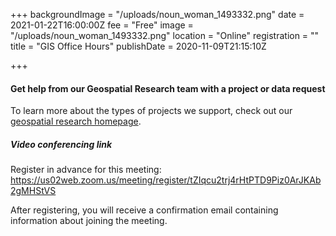 +++
backgroundImage = "/uploads/noun_woman_1493332.png"
date = 2021-01-22T16:00:00Z
fee = "Free"
image = "/uploads/noun_woman_1493332.png"
location = "Online"
registration = ""
title = "GIS Office Hours"
publishDate = 2020-11-09T21:15:10Z


+++

#### Get help from our Geospatial Research team with a project or data request


To learn more about the types of projects we support, check out our [geospatial research homepage](https://www.leventhalmap.org/research/geospatial).


##### Video conferencing link
Register in advance for this meeting:
https://us02web.zoom.us/meeting/register/tZIqcu2trj4rHtPTD9Piz0ArJKAb2gMHStVS 

After registering, you will receive a confirmation email containing information about joining the meeting.